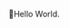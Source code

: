 <!-- ![Alt](https://repobeats.axiom.co/api/embed/e516692ac5e26485d08150c7e276890f03a64cf9.svg "Repobeats analytics image") -->
🌱Hello World.
<!--
**Sivan757/Sivan757** is a ✨ _special_ ✨ repository because its `README.md` (this file) appears on your GitHub profile.

Here are some ideas to get you started:

- 🔭 I’m currently working on ...
- 🌱 I’m currently learning ...
- 👯 I’m looking to collaborate on ...
- 🤔 I’m looking for help with ...
- 💬 Ask me about ...
- 📫 How to reach me: ...
- 😄 Pronouns: ...
- ⚡ Fun fact: ...
-->
